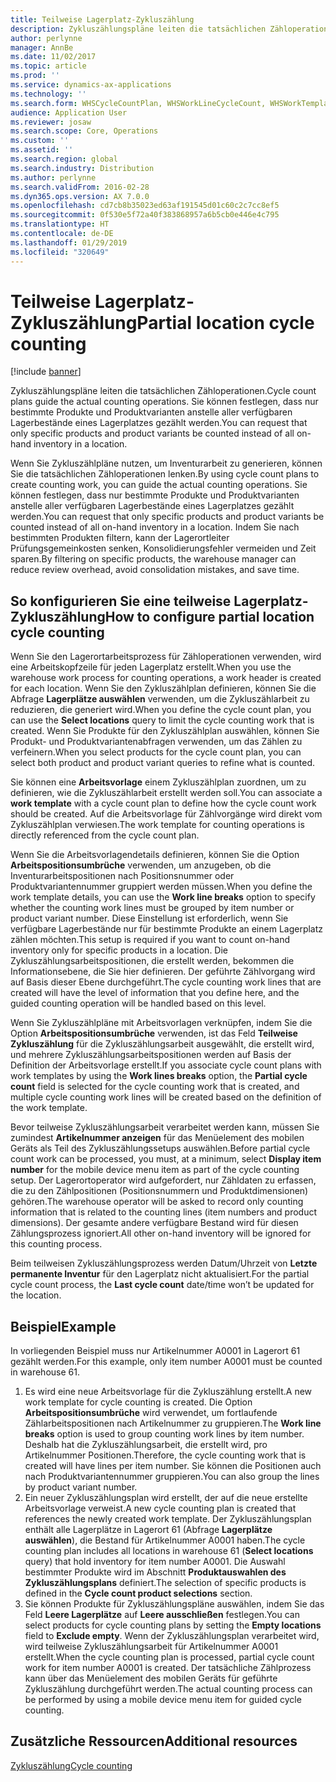 ```yaml
---
title: Teilweise Lagerplatz-Zykluszählung
description: Zykluszählungspläne leiten die tatsächlichen Zähloperationen. Sie können festlegen, dass nur bestimmte Produkte und Produktvarianten anstelle aller verfügbaren Lagerbestände eines Lagerplatzes gezählt werden.
author: perlynne
manager: AnnBe
ms.date: 11/02/2017
ms.topic: article
ms.prod: ''
ms.service: dynamics-ax-applications
ms.technology: ''
ms.search.form: WHSCycleCountPlan, WHSWorkLineCycleCount, WHSWorkTemplateLineGroup, WHSWorkTemplateTable
audience: Application User
ms.reviewer: josaw
ms.search.scope: Core, Operations
ms.custom: ''
ms.assetid: ''
ms.search.region: global
ms.search.industry: Distribution
ms.author: perlynne
ms.search.validFrom: 2016-02-28
ms.dyn365.ops.version: AX 7.0.0
ms.openlocfilehash: cd7cb8b35023ed63af191545d01c60c2c7cc8ef5
ms.sourcegitcommit: 0f530e5f72a40f383868957a6b5cb0e446e4c795
ms.translationtype: HT
ms.contentlocale: de-DE
ms.lasthandoff: 01/29/2019
ms.locfileid: "320649"
---
```

# <a name="partial-location-cycle-counting"></a><span data-ttu-id="a53c0-104">Teilweise Lagerplatz-Zykluszählung</span><span class="sxs-lookup"><span data-stu-id="a53c0-104">Partial location cycle counting</span></span>

[!include [banner](../includes/banner.md)]

<span data-ttu-id="a53c0-105">Zykluszählungspläne leiten die tatsächlichen Zähloperationen.</span><span class="sxs-lookup"><span data-stu-id="a53c0-105">Cycle count plans guide the actual counting operations.</span></span> <span data-ttu-id="a53c0-106">Sie können festlegen, dass nur bestimmte Produkte und Produktvarianten anstelle aller verfügbaren Lagerbestände eines Lagerplatzes gezählt werden.</span><span class="sxs-lookup"><span data-stu-id="a53c0-106">You can request that only specific products and product variants be counted instead of all on-hand inventory in a location.</span></span>

<span data-ttu-id="a53c0-107">Wenn Sie Zykluszählpläne nutzen, um Inventurarbeit zu generieren, können Sie die tatsächlichen Zähloperationen lenken.</span><span class="sxs-lookup"><span data-stu-id="a53c0-107">By using cycle count plans to create counting work, you can guide the actual counting operations.</span></span> <span data-ttu-id="a53c0-108">Sie können festlegen, dass nur bestimmte Produkte und Produktvarianten anstelle aller verfügbaren Lagerbestände eines Lagerplatzes gezählt werden.</span><span class="sxs-lookup"><span data-stu-id="a53c0-108">You can request that only specific products and product variants be counted instead of all on-hand inventory in a location.</span></span> <span data-ttu-id="a53c0-109">Indem Sie nach bestimmten Produkten filtern, kann der Lagerortleiter Prüfungsgemeinkosten senken, Konsolidierungsfehler vermeiden und Zeit sparen.</span><span class="sxs-lookup"><span data-stu-id="a53c0-109">By filtering on specific products, the warehouse manager can reduce review overhead, avoid consolidation mistakes, and save time.</span></span>

## <a name="how-to-configure-partial-location-cycle-counting"></a><span data-ttu-id="a53c0-110">So konfigurieren Sie eine teilweise Lagerplatz-Zykluszählung</span><span class="sxs-lookup"><span data-stu-id="a53c0-110">How to configure partial location cycle counting</span></span>
<span data-ttu-id="a53c0-111">Wenn Sie den Lagerortarbeitsprozess für Zähloperationen verwenden, wird eine Arbeitskopfzeile für jeden Lagerplatz erstellt.</span><span class="sxs-lookup"><span data-stu-id="a53c0-111">When you use the warehouse work process for counting operations, a work header is created for each location.</span></span> <span data-ttu-id="a53c0-112">Wenn Sie den Zykluszählplan definieren, können Sie die Abfrage **Lagerplätze auswählen** verwenden, um die Zykluszählarbeit zu reduzieren, die generiert wird.</span><span class="sxs-lookup"><span data-stu-id="a53c0-112">When you define the cycle count plan, you can use the **Select locations** query to limit the cycle counting work that is created.</span></span> <span data-ttu-id="a53c0-113">Wenn Sie Produkte für den Zykluszählplan auswählen, können Sie Produkt- und Produktvariantenabfragen verwenden, um das Zählen zu verfeinern.</span><span class="sxs-lookup"><span data-stu-id="a53c0-113">When you select products for the cycle count plan, you can select both product and product variant queries to refine what is counted.</span></span> 

<span data-ttu-id="a53c0-114">Sie können eine **Arbeitsvorlage** einem Zykluszählplan zuordnen, um zu definieren, wie die Zykluszählarbeit erstellt werden soll.</span><span class="sxs-lookup"><span data-stu-id="a53c0-114">You can associate a **work template** with a cycle count plan to define how the cycle count work should be created.</span></span> <span data-ttu-id="a53c0-115">Auf die Arbeitsvorlage für Zählvorgänge wird direkt vom Zykluszählplan verwiesen.</span><span class="sxs-lookup"><span data-stu-id="a53c0-115">The work template for counting operations is directly referenced from the cycle count plan.</span></span> 

<span data-ttu-id="a53c0-116">Wenn Sie die Arbeitsvorlagendetails definieren, können Sie die Option **Arbeitspositionsumbrüche** verwenden, um anzugeben, ob die Inventurarbeitspositionen nach Positionsnummer oder Produktvariantennummer gruppiert werden müssen.</span><span class="sxs-lookup"><span data-stu-id="a53c0-116">When you define the work template details, you can use the **Work line breaks** option to specify whether the counting work lines must be grouped by item number or product variant number.</span></span> <span data-ttu-id="a53c0-117">Diese Einstellung ist erforderlich, wenn Sie verfügbare Lagerbestände nur für bestimmte Produkte an einem Lagerplatz zählen möchten.</span><span class="sxs-lookup"><span data-stu-id="a53c0-117">This setup is required if you want to count on-hand inventory only for specific products in a location.</span></span> <span data-ttu-id="a53c0-118">Die Zykluszählungsarbeitspositionen, die erstellt werden, bekommen die Informationsebene, die Sie hier definieren. Der geführte Zählvorgang wird auf Basis dieser Ebene durchgeführt.</span><span class="sxs-lookup"><span data-stu-id="a53c0-118">The cycle counting work lines that are created will have the level of information that you define here, and the guided counting operation will be handled based on this level.</span></span> 

<span data-ttu-id="a53c0-119">Wenn Sie Zykluszählpläne mit Arbeitsvorlagen verknüpfen, indem Sie die Option **Arbeitspositionsumbrüche** verwenden, ist das Feld **Teilweise Zykluszählung** für die Zykluszählungsarbeit ausgewählt, die erstellt wird, und mehrere Zykluszählungsarbeitspositionen werden auf Basis der Definition der Arbeitsvorlage erstellt.</span><span class="sxs-lookup"><span data-stu-id="a53c0-119">If you associate cycle count plans with work templates by using the **Work lines breaks** option, the **Partial cycle count** field is selected for the cycle counting work that is created, and multiple cycle counting work lines will be created based on the definition of the work template.</span></span> 

<span data-ttu-id="a53c0-120">Bevor teilweise Zykluszählungsarbeit verarbeitet werden kann, müssen Sie zumindest **Artikelnummer anzeigen** für das Menüelement des mobilen Geräts als Teil des Zykluszählungssetups auswählen.</span><span class="sxs-lookup"><span data-stu-id="a53c0-120">Before partial cycle count work can be processed, you must, at a minimum, select **Display item number** for the mobile device menu item as part of the cycle counting setup.</span></span> <span data-ttu-id="a53c0-121">Der Lagerortoperator wird aufgefordert, nur Zähldaten zu erfassen, die zu den Zählpositionen (Positionsnummern und Produktdimensionen) gehören.</span><span class="sxs-lookup"><span data-stu-id="a53c0-121">The warehouse operator will be asked to record only counting information that is related to the counting lines (item numbers and product dimensions).</span></span> <span data-ttu-id="a53c0-122">Der gesamte andere verfügbare Bestand wird für diesen Zählungsprozess ignoriert.</span><span class="sxs-lookup"><span data-stu-id="a53c0-122">All other on-hand inventory will be ignored for this counting process.</span></span> 

<span data-ttu-id="a53c0-123">Beim teilweisen Zykluszählungsprozess werden Datum/Uhrzeit von **Letzte permanente Inventur** für den Lagerplatz nicht aktualisiert.</span><span class="sxs-lookup"><span data-stu-id="a53c0-123">For the partial cycle count process, the **Last cycle count** date/time won’t be updated for the location.</span></span>

## <a name="example"></a><span data-ttu-id="a53c0-124">Beispiel</span><span class="sxs-lookup"><span data-stu-id="a53c0-124">Example</span></span>
<span data-ttu-id="a53c0-125">In vorliegenden Beispiel muss nur Artikelnummer A0001 in Lagerort 61 gezählt werden.</span><span class="sxs-lookup"><span data-stu-id="a53c0-125">For this example, only item number A0001 must be counted in warehouse 61.</span></span>

1.  <span data-ttu-id="a53c0-126">Es wird eine neue Arbeitsvorlage für die Zykluszählung erstellt.</span><span class="sxs-lookup"><span data-stu-id="a53c0-126">A new work template for cycle counting is created.</span></span> <span data-ttu-id="a53c0-127">Die Option **Arbeitspositionsumbrüche** wird verwendet, um fortlaufende Zählarbeitspositionen nach Artikelnummer zu gruppieren.</span><span class="sxs-lookup"><span data-stu-id="a53c0-127">The **Work line breaks** option is used to group counting work lines by item number.</span></span> <span data-ttu-id="a53c0-128">Deshalb hat die Zykluszählungsarbeit, die erstellt wird, pro Artikelnummer Positionen.</span><span class="sxs-lookup"><span data-stu-id="a53c0-128">Therefore, the cycle counting work that is created will have lines per item number.</span></span> <span data-ttu-id="a53c0-129">Sie können die Positionen auch nach Produktvariantennummer gruppieren.</span><span class="sxs-lookup"><span data-stu-id="a53c0-129">You can also group the lines by product variant number.</span></span>
2.  <span data-ttu-id="a53c0-130">Ein neuer Zykluszählungsplan wird erstellt, der auf die neue erstellte Arbeitsvorlage verweist.</span><span class="sxs-lookup"><span data-stu-id="a53c0-130">A new cycle counting plan is created that references the newly created work template.</span></span> <span data-ttu-id="a53c0-131">Der Zykluszählungsplan enthält alle Lagerplätze in Lagerort 61 (Abfrage **Lagerplätze auswählen**), die Bestand für Artikelnummer A0001 haben.</span><span class="sxs-lookup"><span data-stu-id="a53c0-131">The cycle counting plan includes all locations in warehouse 61 (**Select locations** query) that hold inventory for item number A0001.</span></span> <span data-ttu-id="a53c0-132">Die Auswahl bestimmter Produkte wird im Abschnitt **Produktauswahlen des Zykluszählungsplans** definiert.</span><span class="sxs-lookup"><span data-stu-id="a53c0-132">The selection of specific products is defined in the **Cycle count product selections** section.</span></span>
3.  <span data-ttu-id="a53c0-133">Sie können Produkte für Zykluszählungspläne auswählen, indem Sie das Feld **Leere Lagerplätze** auf **Leere ausschließen** festlegen.</span><span class="sxs-lookup"><span data-stu-id="a53c0-133">You can select products for cycle counting plans by setting the **Empty locations** field to **Exclude empty**.</span></span> <span data-ttu-id="a53c0-134">Wenn der Zykluszählungsplan verarbeitet wird, wird teilweise Zykluszählungsarbeit für Artikelnummer A0001 erstellt.</span><span class="sxs-lookup"><span data-stu-id="a53c0-134">When the cycle counting plan is processed, partial cycle count work for item number A0001 is created.</span></span> <span data-ttu-id="a53c0-135">Der tatsächliche Zählprozess kann über das Menüelement des mobilen Geräts für geführte Zykluszählung durchgeführt werden.</span><span class="sxs-lookup"><span data-stu-id="a53c0-135">The actual counting process can be performed by using a mobile device menu item for guided cycle counting.</span></span>



<a name="additional-resources"></a><span data-ttu-id="a53c0-136">Zusätzliche Ressourcen</span><span class="sxs-lookup"><span data-stu-id="a53c0-136">Additional resources</span></span>
--------

[<span data-ttu-id="a53c0-137">Zykluszählung</span><span class="sxs-lookup"><span data-stu-id="a53c0-137">Cycle counting</span></span>](cycle-counting.md)

